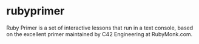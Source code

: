 # rubyprimer
Ruby Primer is a set of interactive lessons that run in a text console, based on the excellent primer maintained by C42 Engineering at RubyMonk.com.
